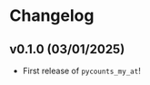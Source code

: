 # Changelog

<!--next-version-placeholder-->

## v0.1.0 (03/01/2025)

- First release of `pycounts_my_at`!